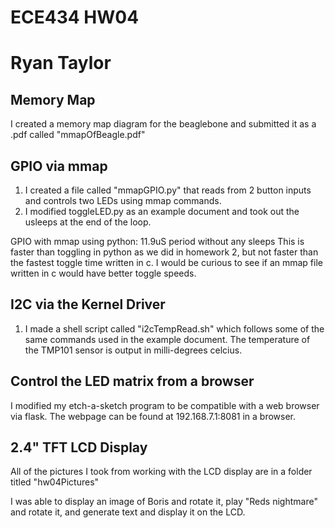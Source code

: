 # ECE434 HW04 
# Ryan Taylor

## Memory Map
I created a memory map diagram for the beaglebone and submitted it as a .pdf called "mmapOfBeagle.pdf"

## GPIO via mmap
1. I created a file called "mmapGPIO.py" that reads from 2 button inputs and controls two LEDs using mmap commands. 
2. I modified toggleLED.py as an example document and took out the usleeps at the end of the loop. 

GPIO with mmap using python: 11.9uS period without any sleeps
This is faster than toggling in python as we did in homework 2, but not faster than the fastest toggle time written in c. I would be curious to see if an mmap file written in c would have better toggle speeds.

## I2C via the Kernel Driver
1. I made a shell script called "i2cTempRead.sh" which follows some of the same commands used in the example document. The temperature of the TMP101 sensor is output in milli-degrees celcius. 

## Control the LED matrix from a browser
I modified my etch-a-sketch program to be compatible with a web browser via flask. The webpage can be found at 192.168.7.1:8081 in a browser.

## 2.4" TFT LCD Display
All of the pictures I took from working with the LCD display are in a folder titled "hw04Pictures"

I was able to display an image of Boris and rotate it, play "Reds nightmare" and rotate it, and generate text and display it on the LCD. 
